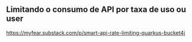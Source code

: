 ## Limitando o consumo de API por taxa de uso ou user
https://myfear.substack.com/p/smart-api-rate-limiting-quarkus-bucket4j

